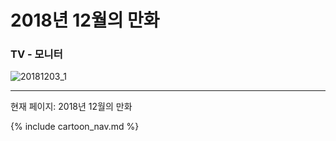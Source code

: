 # 2018년 12월의 만화

### TV - 모니터
![20181203_1](/20181203_1.jpg)

* * *

현재 페이지: 2018년 12월의 만화

{% include cartoon_nav.md %}
